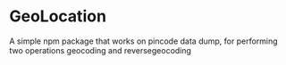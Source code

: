 # GeoLocation
A simple npm package that works on pincode data dump, for performing two operations geocoding and reversegeocoding
